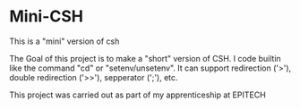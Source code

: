 # Mini-CSH
This is a "mini" version of csh

The Goal of this project is to make a "short" version of CSH. I code builtin like the command "cd" or "setenv/unsetenv".
It can support redirection ('>'), double redirection ('>>'), sepperator (';'), etc.


This project was carried out as part of my apprenticeship at EPITECH
